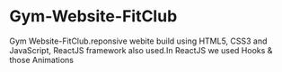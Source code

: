 # Gym-Website-FitClub
Gym Website-FitClub.reponsive webite build using HTML5, CSS3 and JavaScript, ReactJS framework  also used.In ReactJS we used Hooks  &amp;  those Animations
